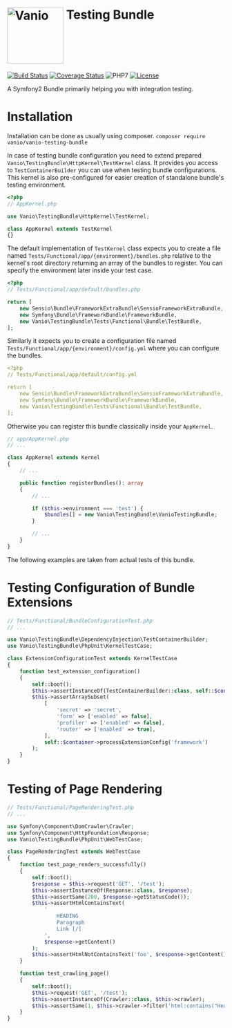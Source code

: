 # [<img alt="Vanio" src="http://www.vanio.cz/img/vanio-logo.png" width="130" align="top">](http://www.vanio.cz) Testing Bundle

[![Build Status](https://travis-ci.org/vaniocz/vanio-testing-bundle.svg?branch=master)](https://travis-ci.org/vaniocz/vanio-testing-bundle)
[![Coverage Status](https://coveralls.io/repos/github/vaniocz/vanio-testing-bundle/badge.svg?branch=master)](https://coveralls.io/github/vaniocz/vanio-testing-bundle?branch=master)
![PHP7](https://img.shields.io/badge/php-7-6B7EB9.svg)
[![License](https://poser.pugx.org/vanio/vanio-testing-bundle/license)](https://github.com/vaniocz/vanio-testing-bundle/blob/master/LICENSE)

A Symfony2 Bundle primarily helping you with integration testing.

# Installation
Installation can be done as usually using composer.
`composer require vanio/vanio-testing-bundle`

In case of testing bundle configuration you need to extend prepared `Vanio\TestingBundle\HttpKernel\TestKernel` class.
It provides you access to `TestContainerBuilder` you can use when testing bundle configurations.
This kernel is also pre-configured for easier creation of standalone bundle's testing environment.
```php
<?php
// AppKernel.php

use Vanio\TestingBundle\HttpKernel\TestKernel;

class AppKernel extends TestKernel
{}
```

The default implementation of `TestKernel` class expects you to create a file named
`Tests/Functional/app/{environment}/bundles.php` relative to the kernel's root directory returning an array of
the bundles to register. You can specify the environment later inside your test case.
```php
<?php
// Tests/Functional/app/default/bundles.php

return [
    new Sensio\Bundle\FrameworkExtraBundle\SensioFrameworkExtraBundle,
    new Symfony\Bundle\FrameworkBundle\FrameworkBundle,
    new Vanio\TestingBundle\Tests\Functional\Bundle\TestBundle,
];
```

Similarly it expects you to create a configuration file named `Tests/Functional/app/{environment}/config.yml` where
you can configure the bundles.
```yml
<?php
// Tests/Functional/app/default/config.yml

return [
    new Sensio\Bundle\FrameworkExtraBundle\SensioFrameworkExtraBundle,
    new Symfony\Bundle\FrameworkBundle\FrameworkBundle,
    new Vanio\TestingBundle\Tests\Functional\Bundle\TestBundle,
];
```

Otherwise you can register this bundle classically inside your `AppKernel`.
```php
// app/AppKernel.php
// ...

class AppKernel extends Kernel
{
    // ...

    public function registerBundles(): array
    {
        // ...

        if ($this->environment === 'test') {
            $bundles[] = new Vanio\TestingBundle\VanioTestingBundle;
        }

        // ...
    }
}
```

The following examples are taken from actual tests of this bundle.

# Testing Configuration of Bundle Extensions
```php
// Tests/Functional/BundleConfigurationTest.php
// ...

use Vanio\TestingBundle\DependencyInjection\TestContainerBuilder;
use Vanio\TestingBundle\PhpUnit\KernelTestCase;

class ExtensionConfigurationTest extends KernelTestCase
{
    function test_extension_configuration()
    {
        self::boot();
        $this->assertInstanceOf(TestContainerBuilder::class, self::$container);
        $this->assertArraySubset(
            [
                'secret' => 'secret',
                'form' => ['enabled' => false],
                'profiler' => ['enabled' => false],
                'router' => ['enabled' => true],
            ],
            self::$container->processExtensionConfig('framework')
        );
    }
}
```

# Testing of Page Rendering
```php
// Tests/Functional/PageRenderingTest.php
// ...

use Symfony\Component\DomCrawler\Crawler;
use Symfony\Component\HttpFoundation\Response;
use Vanio\TestingBundle\PhpUnit\WebTestCase;

class PageRenderingTest extends WebTestCase
{
    function test_page_renders_successfully()
    {
        self::boot();
        $response = $this->request('GET', '/test');
        $this->assertInstanceOf(Response::class, $response);
        $this->assertSame(200, $response->getStatusCode());
        $this->assertHtmlContainsText(
            '
                HEADING
                Paragraph
                Link [/]
            ',
            $response->getContent()
        );
        $this->assertHtmlNotContainsText('foo', $response->getContent());
    }

    function test_crawling_page()
    {
        self::boot();
        $this->request('GET', '/test');
        $this->assertInstanceOf(Crawler::class, $this->crawler);
        $this->assertSame(1, $this->crawler->filter('html:contains("Heading")')->count());
    }
}
```
